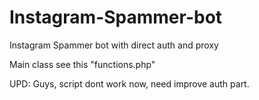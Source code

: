 # Instagram-Spammer-bot
Instagram Spammer bot with direct auth and proxy

Main class see this "functions.php"

UPD: Guys, script dont work now, need improve auth part.
